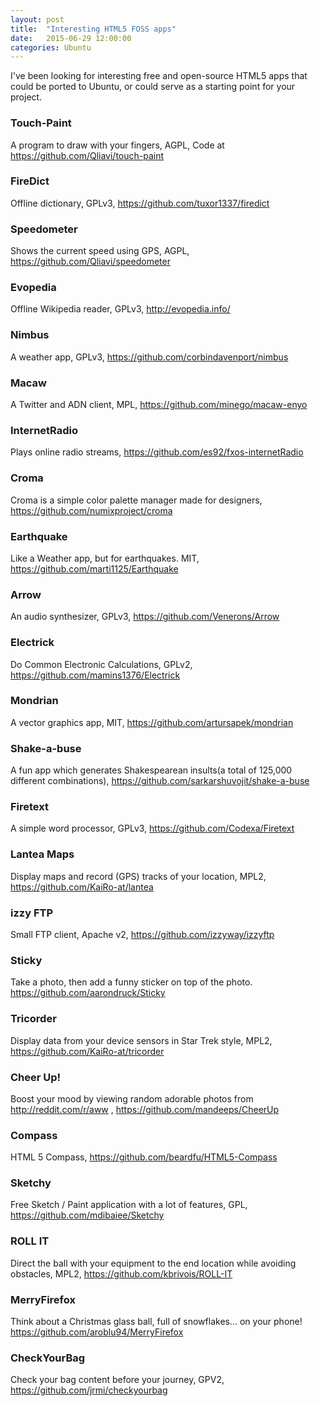 ```yaml
---
layout: post
title:  "Interesting HTML5 FOSS apps"
date:   2015-06-29 12:00:00
categories: Ubuntu
---
```



I've been looking for interesting free and open-source HTML5 apps that could be ported to Ubuntu, or could serve as a starting point for your project.


### Touch-Paint

A program to draw with your fingers, AGPL, Code at https://github.com/Qliavi/touch-paint

### FireDict
Offline dictionary, GPLv3, https://github.com/tuxor1337/firedict

### Speedometer
Shows the current speed using GPS, AGPL, https://github.com/Qliavi/speedometer

### Evopedia
Offline Wikipedia reader, GPLv3, http://evopedia.info/

### Nimbus
A weather app, GPLv3, https://github.com/corbindavenport/nimbus

### Macaw
A Twitter and ADN client, MPL, https://github.com/minego/macaw-enyo

### InternetRadio
Plays online radio streams, https://github.com/es92/fxos-internetRadio

### Croma
Croma is a simple color palette manager made for designers, https://github.com/numixproject/croma

### Earthquake
Like a Weather app, but for earthquakes. MIT, https://github.com/marti1125/Earthquake

### Arrow
An audio synthesizer, GPLv3, https://github.com/Venerons/Arrow

### Electrick
Do Common Electronic Calculations, GPLv2, https://github.com/mamins1376/Electrick

### Mondrian
A vector graphics app, MIT, https://github.com/artursapek/mondrian

### Shake-a-buse
A fun app which generates Shakespearean insults(a total of 125,000 different combinations), https://github.com/sarkarshuvojit/shake-a-buse

### Firetext
A simple word processor, GPLv3, https://github.com/Codexa/Firetext

### Lantea Maps
Display maps and record (GPS) tracks of your location, MPL2, https://github.com/KaiRo-at/lantea

### izzy FTP
Small FTP client, Apache v2, https://github.com/izzyway/izzyftp

### Sticky
Take a photo, then add a funny sticker on top of the photo. https://github.com/aarondruck/Sticky

### Tricorder
Display data from your device sensors in Star Trek style, MPL2, https://github.com/KaiRo-at/tricorder

### Cheer Up!
Boost your mood by viewing random adorable photos from http://reddit.com/r/aww , https://github.com/mandeeps/CheerUp

### Compass
HTML 5 Compass, https://github.com/beardfu/HTML5-Compass

### Sketchy
Free Sketch / Paint application with a lot of features, GPL, https://github.com/mdibaiee/Sketchy

### ROLL IT
Direct the ball with your equipment to the end location while avoiding obstacles, MPL2, https://github.com/kbrivois/ROLL-IT

### MerryFirefox
Think about a Christmas glass ball, full of snowflakes... on your phone!
https://github.com/aroblu94/MerryFirefox

### CheckYourBag
Check your bag content before your journey, GPV2, https://github.com/jrmi/checkyourbag